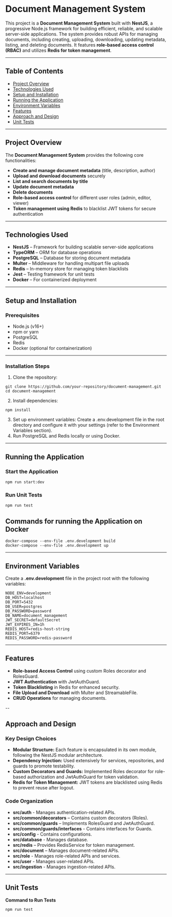 # Document Management System

This project is a **Document Management System** built with **NestJS**, a progressive Node.js framework for building efficient, reliable, and scalable server-side applications. The system provides robust APIs for managing documents, including creating, uploading, downloading, updating metadata, listing, and deleting documents. It features **role-based access control (RBAC)** and utilizes **Redis for token management**.

---

## Table of Contents
- [Project Overview](#project-overview)
- [Technologies Used](#technologies-used)
- [Setup and Installation](#setup-and-installation)
- [Running the Application](#running-the-application)
- [Environment Variables](#environment-variables)
- [Features](#features)
- [Approach and Design](#approach-and-design)
- [Unit Tests](#unit-tests)

---

## Project Overview
The **Document Management System** provides the following core functionalities:
- **Create and manage document metadata** (title, description, author)
- **Upload and download documents** securely
- **List and search documents by title**
- **Update document metadata**
- **Delete documents**
- **Role-based access control** for different user roles (admin, editor, viewer)
- **Token management using Redis** to blacklist JWT tokens for secure authentication

---

## Technologies Used
- **NestJS** – Framework for building scalable server-side applications
- **TypeORM** – ORM for database operations
- **PostgreSQL** – Database for storing document metadata
- **Multer** – Middleware for handling multipart file uploads
- **Redis** – In-memory store for managing token blacklists
- **Jest** – Testing framework for unit tests
- **Docker** – For containerized deployment

---

## Setup and Installation
### Prerequisites
- Node.js (v16+)
- npm or yarn
- PostgreSQL
- Redis
- Docker (optional for containerization)

---

### Installation Steps
1. Clone the repository:
```
git clone https://github.com/your-repository/document-management.git
cd document-management
```
2. Install dependencies:
```
npm install
```
3. Set up environment variables: Create a .env.development file in the root directory and configure it with your settings (refer to the Environment Variables section).
4. Run PostgreSQL and Redis locally or using Docker.

---

## Running the Application
### Start the Application
```
npm run start:dev
```
### Run Unit Tests
```
npm run test
```
## Commands for running the Application on Docker
```
docker-compose --env-file .env.development build
docker-compose --env-file .env.development up
```

---

## Environment Variables
Create a **.env.development** file in the project root with the following variables:
```
NODE_ENV=development
DB_HOST=localhost
DB_PORT=5432
DB_USER=postgres
DB_PASSWORD=password
DB_NAME=document_management
JWT_SECRET=defaultSecret
JWT_EXPIRES_IN=1h
REDIS_HOST=redis-host-string
REDIS_PORT=6379
REDIS_PASSWORD=redis-password
```

---

## Features
- **Role-based Access Control** using custom Roles decorator and RolesGuard.
- **JWT Authentication** with JwtAuthGuard.
- **Token Blacklisting** in Redis for enhanced security.
- **File Upload and Download** with Multer and StreamableFile.
- **CRUD Operations** for managing documents.

--

## Approach and Design
### Key Design Choices
- **Modular Structure:** Each feature is encapsulated in its own module, following the NestJS modular architecture.
- **Dependency Injection:** Used extensively for services, repositories, and guards to promote testability.
- **Custom Decorators and Guards:** Implemented Roles decorator for role-based authorization and JwtAuthGuard for token validation.
- **Redis for Token Management:** JWT tokens are blacklisted using Redis to prevent reuse after logout.

### Code Organization
- **src/auth** - Manages authentication-related APIs.
- **src/common/decorators** – Contains custom decorators (Roles).
- **src/common/guards** – Implements RolesGuard and JwtAuthGuard.
- **src/common/guards/interfaces** - Contains interfaces for Guards.
- **src/config** - Contains configurations.
- **src/database** - Manages database.
- **src/redis** – Provides RedisService for token management.
- **src/document** – Manages document-related APIs.
- **src/role** - Manages role-related APIs and services.
- **src/user** - Manages user-related APIs.
- **src/ingestion** - Manages ingestion-related APIs.

---

## Unit Tests
**Command to Run Tests**
```
npm run test
```
